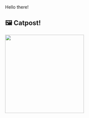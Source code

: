 Hello there!



## 🖼️ Catpost!

<sub>
    <img src="https://cdn2.thecatapi.com/images/3a8.jpg" height="256">
</sub>

